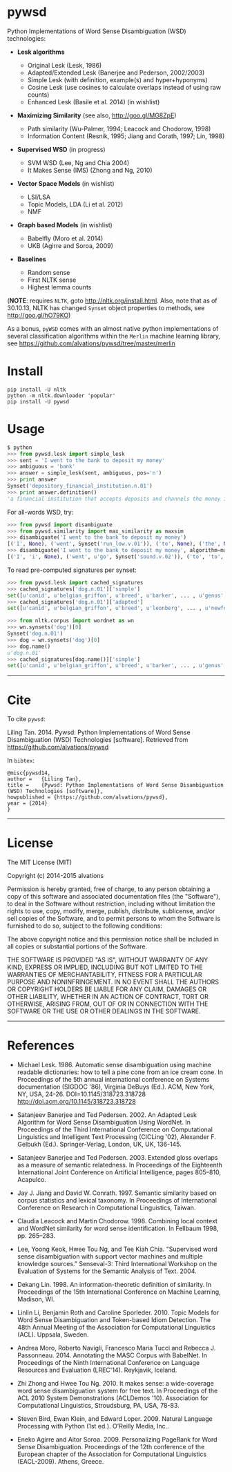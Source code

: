 pywsd
=====

Python Implementations of Word Sense Disambiguation (WSD) technologies:

* **Lesk algorithms**
  * Original Lesk (Lesk, 1986)
  * Adapted/Extended Lesk (Banerjee and Pederson, 2002/2003)
  * Simple Lesk (with definition, example(s) and hyper+hyponyms)
  * Cosine Lesk (use cosines to calculate overlaps instead of using raw counts)
  * Enhanced Lesk (Basile et al. 2014) (in wishlist)
  
* **Maximizing Similarity** (see also, http://goo.gl/MG8ZpE)

  * Path similarity (Wu-Palmer, 1994; Leacock and Chodorow, 1998)
  * Information Content (Resnik, 1995; Jiang and Corath, 1997; Lin, 1998)

* **Supervised WSD** (in progress)
  * SVM WSD (Lee, Ng and Chia 2004)
  * It Makes Sense (IMS) (Zhong and Ng, 2010)

* **Vector Space Models** (in wishlist)
  * LSI/LSA
  * Topic Models, LDA (Li et al. 2012)
  * NMF

* **Graph based Models** (in wishlist)
  * Babelfly (Moro et al. 2014)
  * UKB (Agirre and Soroa, 2009)

* **Baselines**
  * Random sense
  * First NLTK sense
  * Highest lemma counts

(**NOTE**: requires `NLTK`, goto http://nltk.org/install.html. Also, note that as of 30.10.13, NLTK has changed `Synset` object properties to methods, see http://goo.gl/hO79KO)

As a bonus, `pyWSD` comes with an almost native python implementations of several classification algorithms within the `Merlin` machine learning library, see https://github.com/alvations/pywsd/tree/master/merlin

Install
====

```
pip install -U nltk
python -m nltk.downloader 'popular'
pip install -U pywsd
```

Usage
=====

```python
$ python
>>> from pywsd.lesk import simple_lesk
>>> sent = 'I went to the bank to deposit my money'
>>> ambiguous = 'bank'
>>> answer = simple_lesk(sent, ambiguous, pos='n')
>>> print answer
Synset('depository_financial_institution.n.01')
>>> print answer.definition()
'a financial institution that accepts deposits and channels the money into lending activities'
```

For all-words WSD, try:

```python
>>> from pywsd import disambiguate
>>> from pywsd.similarity import max_similarity as maxsim
>>> disambiguate('I went to the bank to deposit my money')
[('I', None), ('went', Synset('run_low.v.01')), ('to', None), ('the', None), ('bank', Synset('depository_financial_institution.n.01')), ('to', None), ('deposit', Synset('deposit.v.02')), ('my', None), ('money', Synset('money.n.03'))]
>>> disambiguate('I went to the bank to deposit my money', algorithm=maxsim, similarity_option='wup', keepLemmas=True)
[('I', 'i', None), ('went', u'go', Synset('sound.v.02')), ('to', 'to', None), ('the', 'the', None), ('bank', 'bank', Synset('bank.n.06')), ('to', 'to', None), ('deposit', 'deposit', Synset('deposit.v.02')), ('my', 'my', None), ('money', 'money', Synset('money.n.01'))]
```

To read pre-computed signatures per synset:

```python
>>> from pywsd.lesk import cached_signatures
>>> cached_signatures['dog.n.01']['simple']
set([u'canid', u'belgian_griffon', u'breed', u'barker', ... , u'genus', u'newfoundland'])
>>> cached_signatures['dog.n.01']['adapted']
set([u'canid', u'belgian_griffon', u'breed', u'leonberg', ... , u'newfoundland', u'pack'])

>>> from nltk.corpus import wordnet as wn
>>> wn.synsets('dog')[0]
Synset('dog.n.01')
>>> dog = wn.synsets('dog')[0]
>>> dog.name()
u'dog.n.01'
>>> cached_signatures[dog.name()]['simple']
set([u'canid', u'belgian_griffon', u'breed', u'barker', ... , u'genus', u'newfoundland'])
```

***
Cite
====

To cite `pywsd`:

Liling Tan. 2014. Pywsd: Python Implementations of Word Sense Disambiguation (WSD) Technologies [software]. Retrieved from  https://github.com/alvations/pywsd

In `bibtex`:

```
@misc{pywsd14,
author =   {Liling Tan},
title =    {Pywsd: Python Implementations of Word Sense Disambiguation (WSD) Technologies [software]},
howpublished = {https://github.com/alvations/pywsd},
year = {2014}
}
```

***
License
====

The MIT License (MIT)

Copyright (c) 2014-2015 alvations

Permission is hereby granted, free of charge, to any person obtaining a copy
of this software and associated documentation files (the "Software"), to deal
in the Software without restriction, including without limitation the rights
to use, copy, modify, merge, publish, distribute, sublicense, and/or sell
copies of the Software, and to permit persons to whom the Software is
furnished to do so, subject to the following conditions:

The above copyright notice and this permission notice shall be included in
all copies or substantial portions of the Software.

THE SOFTWARE IS PROVIDED "AS IS", WITHOUT WARRANTY OF ANY KIND, EXPRESS OR
IMPLIED, INCLUDING BUT NOT LIMITED TO THE WARRANTIES OF MERCHANTABILITY,
FITNESS FOR A PARTICULAR PURPOSE AND NONINFRINGEMENT. IN NO EVENT SHALL THE
AUTHORS OR COPYRIGHT HOLDERS BE LIABLE FOR ANY CLAIM, DAMAGES OR OTHER
LIABILITY, WHETHER IN AN ACTION OF CONTRACT, TORT OR OTHERWISE, ARISING FROM,
OUT OF OR IN CONNECTION WITH THE SOFTWARE OR THE USE OR OTHER DEALINGS IN
THE SOFTWARE.

***

<!--
| Algorithm  | Citations | Status | Comment | 
|:--|:--|:--|:--|
| Original Lesk | (Lesk, 1986) | `pywsd.lesk.original_lesk` | - |
| Adapted/Extended Lesk |  (Banerjee and Pederson, 2002/2003) | `pywsd.lesk.adapted_lesk` | - |
| Simple Lesk | (Tan, 2014) | `pywsd.lesk.simple_lesk` | Uses definitions, examples, lemma_names|
| Cosine Lesk | (Tan, 2014) | `pywsd.lesk.cosine_lesk` | use cosines to calculate overlaps instead of using raw counts|
| Enhanced Lesk | (Basile et al. 2014) | (in wishlist) | - |

-->

References
=========

* Michael Lesk. 1986. Automatic sense disambiguation using machine readable dictionaries: how to tell a pine cone from an ice cream cone. In Proceedings of the 5th annual international conference on Systems documentation (SIGDOC '86), Virginia DeBuys (Ed.). ACM, New York, NY, USA, 24-26. DOI=10.1145/318723.318728 http://doi.acm.org/10.1145/318723.318728

* Satanjeev Banerjee and Ted Pedersen. 2002. An Adapted Lesk Algorithm for Word Sense Disambiguation Using WordNet. In Proceedings of the Third International Conference on Computational Linguistics and Intelligent Text Processing (CICLing '02), Alexander F. Gelbukh (Ed.). Springer-Verlag, London, UK, UK, 136-145.

* Satanjeev Banerjee and Ted Pedersen. 2003. Extended gloss overlaps as a measure of semantic relatedness. In Proceedings of the Eighteenth International
Joint Conference on Artificial Intelligence, pages 805–810, Acapulco.

* Jay J. Jiang and David W. Conrath. 1997. Semantic similarity based on corpus statistics and lexical taxonomy. In Proceedings of International Conference on Research in Computational Linguistics, Taiwan.

* Claudia Leacock and Martin Chodorow. 1998. Combining local context and WordNet similarity for word sense identification. In Fellbaum 1998, pp. 265–283.

* Lee, Yoong Keok, Hwee Tou Ng, and Tee Kiah Chia. "Supervised word sense disambiguation with support vector machines and multiple knowledge sources." Senseval-3: Third International Workshop on the Evaluation of Systems for the Semantic Analysis of Text. 2004.

* Dekang Lin. 1998. An information-theoretic definition of similarity. In Proceedings of the 15th International Conference on Machine Learning, Madison, WI.

* Linlin Li, Benjamin Roth and Caroline Sporleder. 2010. Topic Models for Word Sense Disambiguation and Token-based Idiom Detection. The 48th Annual Meeting of the Association for Computational Linguistics (ACL). Uppsala, Sweden.

* Andrea Moro, Roberto Navigli, Francesco Maria Tucci and Rebecca J. Passonneau. 2014. Annotating the MASC Corpus with BabelNet. In Proceedings of the Ninth International Conference on Language Resources and Evaluation (LREC'14). Reykjavik, Iceland.

* Zhi Zhong and Hwee Tou Ng. 2010. It makes sense: a wide-coverage word sense disambiguation system for free text. In Proceedings of the ACL 2010 System Demonstrations (ACLDemos '10). Association for Computational Linguistics, Stroudsburg, PA, USA, 78-83.

* Steven Bird, Ewan Klein, and Edward Loper. 2009. Natural Language Processing with Python (1st ed.). O'Reilly Media, Inc..

* Eneko Agirre and Aitor Soroa. 2009. Personalizing PageRank for Word Sense Disambiguation. Proceedings of the 12th conference of the European chapter of the Association for Computational Linguistics (EACL-2009). Athens, Greece.
